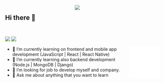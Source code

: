 <img src="https://github-readme-stats.vercel.app/api?username=ArfOz&show_icons=true&theme=dark" align='right' width="55%">


## Hi there 👋
<p align="left"> <img src="https://komarev.com/ghpvc/?username=ArfOz" alt="" /> </p>

[![](https://img.shields.io/badge/linkedin-%230077B5.svg?&style=for-the-badge&logo=linkedin&logoColor=white)](https://www.linkedin.com/in/arif-%C3%B6zkan-%C3%B6zt%C3%BCrk-3503191b2/)
[![](https://img.shields.io/badge/twitter-%231DA1F2.svg?&style=for-the-badge&logo=twitter&logoColor=white)](https://twitter.com/Arif0zkan)

<img src="./animation_500_kd7ngokt.gif" alt="react-native" width="20%" height="20%" align="right">

- 🔭 I’m currently learning on frontend and mobile app development (JavaScript | React | React Native)
- 🌱 I’m currently learning also backend development (Node.js | MongoDB | Django)
- 👯 I’m looking for job to develop myself and company.
- 💬 Ask me about anything that you want to learn

